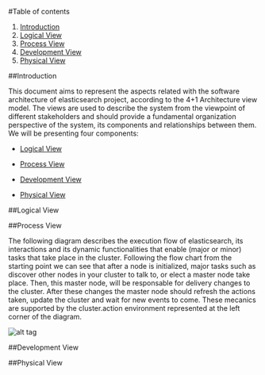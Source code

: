#Table of contents

1. [Introduction](https://github.com/celioggr/elasticsearch/blob/master/ASSO-DOCS/4%2B1ViewModel.md#introduction)
2. [Logical View](https://github.com/celioggr/elasticsearch/blob/master/ASSO-DOCS/4%2B1ViewModel.md#logical-view)
3. [Process View](https://github.com/celioggr/elasticsearch/blob/master/ASSO-DOCS/4%2B1ViewModel.md#process-view)
4. [Development View](https://github.com/celioggr/elasticsearch/blob/master/ASSO-DOCS/4%2B1ViewModel.md#development-view) 
5. [Physical View](https://github.com/celioggr/elasticsearch/blob/master/ASSO-DOCS/4%2B1ViewModel.md#physical-view)

##Introduction

This document aims to represent the aspects related with the software architecture of elasticsearch project, according to the 4+1 Architecture view model. 
The views are used to describe the system from the viewpoint of different stakeholders and should provide a fundamental organization perspective of the system, its components and relationships between them.
We will be presenting four components:

  * [Logical View](https://github.com/celioggr/elasticsearch/blob/master/ASSO-DOCS/4%2B1ViewModel.md#logical-view)

  * [Process View](https://github.com/celioggr/elasticsearch/blob/master/ASSO-DOCS/4%2B1ViewModel.md#process-view)

  * [Development View](https://github.com/celioggr/elasticsearch/blob/master/ASSO-DOCS/4%2B1ViewModel.md#development-view)

  * [Physical View](https://github.com/celioggr/elasticsearch/blob/master/ASSO-DOCS/4%2B1ViewModel.md#physical-view)
  
  
  ##Logical View
  
  
  ##Process View
  

The following diagram describes the execution flow of elasticsearch, its interactions and its dynamic functionalities that enable (major or minor) tasks that take place in the cluster.
Following the flow chart from the starting point we can see that after a node is initialized, major tasks such as discover other nodes in your cluster to talk to, or elect a master node take place. Then, this master node, will be responsable for delivery changes to the cluster. After these changes the master node should refresh the actions taken, update the cluster and wait for new events to come.
These mecanics are supported by the cluster.action environment represented at the left corner of the diagram.  

![alt tag](http://i.imgur.com/Rg4WAwm.png)

  
  ##Development View
  
  
  
  ##Physical View

